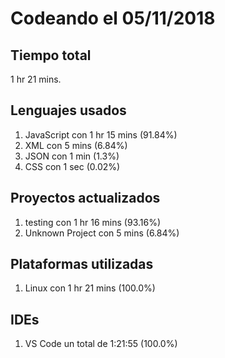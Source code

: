 # Codeando el 05/11/2018

## Tiempo total
1 hr 21 mins.

## Lenguajes usados
1. JavaScript con 1 hr 15 mins (91.84%)
1. XML con 5 mins (6.84%)
1. JSON con 1 min (1.3%)
1. CSS con 1 sec (0.02%)

## Proyectos actualizados
1. testing con 1 hr 16 mins (93.16%)
1. Unknown Project con 5 mins (6.84%)

## Plataformas utilizadas
1. Linux con 1 hr 21 mins (100.0%)

## IDEs
1. VS Code un total de 1:21:55 (100.0%)
